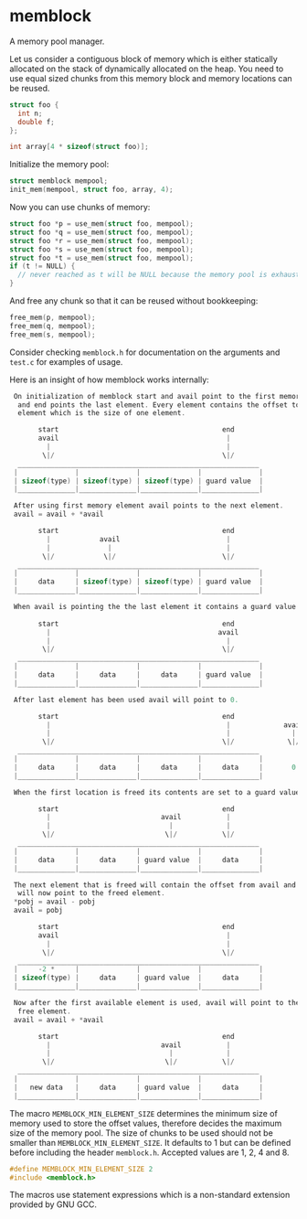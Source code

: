 memblock
========

A memory pool manager.

Let us consider a contiguous block of memory which is either statically allocated on the stack of dynamically allocated on the heap. You need to use equal sized chunks from this memory block and memory locations can be reused.

```c
struct foo {
  int n;
  double f;
};

int array[4 * sizeof(struct foo)];
```

Initialize the memory pool:

```c
struct memblock mempool;
init_mem(mempool, struct foo, array, 4);
```

Now you can use chunks of memory:

```c
struct foo *p = use_mem(struct foo, mempool);
struct foo *q = use_mem(struct foo, mempool);
struct foo *r = use_mem(struct foo, mempool);
struct foo *s = use_mem(struct foo, mempool);
struct foo *t = use_mem(struct foo, mempool);
if (t != NULL) {
  // never reached as t will be NULL because the memory pool is exhausted
}
```

And free any chunk so that it can be reused without bookkeeping:

```c
free_mem(p, mempool);
free_mem(q, mempool);
free_mem(s, mempool);
```

Consider checking `memblock.h` for documentation on the arguments and `test.c` for examples of usage.

Here is an insight of how memblock works internally:

```c
 On initialization of memblock start and avail point to the first memory element
  and end points the last element. Every element contains the offset to next
  element which is the size of one element.

       start                                        end
       avail                                         |
         |                                           |
        \|/                                         \|/
  ___________________________________________________________
 |              |              |              |              |
 | sizeof(type) | sizeof(type) | sizeof(type) | guard value  |
 |______________|______________|______________|______________|

 After using first memory element avail points to the next element.
 avail = avail + *avail

       start                                        end
         |            avail                          |
         |              |                            |
        \|/            \|/                          \|/
  ___________________________________________________________
 |              |              |              |              |
 |     data     | sizeof(type) | sizeof(type) | guard value  |
 |______________|______________|______________|______________|

 When avail is pointing the the last element it contains a guard value.
 
       start                                        end
         |                                         avail
         |                                           |
        \|/                                         \|/
  ___________________________________________________________
 |              |              |              |              |
 |     data     |     data     |     data     | guard value  |
 |______________|______________|______________|______________|

 After last element has been used avail will point to 0.

       start                                        end
         |                                           |             avail
         |                                           |               |
        \|/                                         \|/             \|/
  ___________________________________________________________
 |              |              |              |              |
 |     data     |     data     |     data     |     data     |       0
 |______________|______________|______________|______________|

 When the first location is freed its contents are set to a guard value.

       start                                        end
         |                           avail           |
         |                             |             |
        \|/                           \|/           \|/
  ___________________________________________________________
 |              |              |              |              |
 |     data     |     data     | guard value  |     data     |
 |______________|______________|______________|______________|

 The next element that is freed will contain the offset from avail and avail
  will now point to the freed element.
 *pobj = avail - pobj
 avail = pobj

       start                                        end
       avail                                         |
         |                                           |
        \|/                                         \|/
  ___________________________________________________________
 |     -2 *     |              |              |              |
 | sizeof(type) |     data     | guard value  |     data     |
 |______________|______________|______________|______________|

 Now after the first available element is used, avail will point to the next
  free element.
 avail = avail + *avail

       start                                        end
         |                           avail           |
         |                             |             |
        \|/                           \|/           \|/
  ___________________________________________________________
 |              |              |              |              |
 |   new data   |     data     | guard value  |     data     |
 |______________|______________|______________|______________|

```

The macro `MEMBLOCK_MIN_ELEMENT_SIZE` determines the minimum size of memory used to store the offset values, therefore decides the maximum size of the memory pool. The size of chunks to be used should not be smaller than `MEMBLOCK_MIN_ELEMENT_SIZE`. It defaults to 1 but can be defined before including the header `memblock.h`. Accepted values are 1, 2, 4 and 8.

```c
#define MEMBLOCK_MIN_ELEMENT_SIZE 2
#include <memblock.h>
```

The macros use statement expressions which is a non-standard extension provided by GNU GCC.

